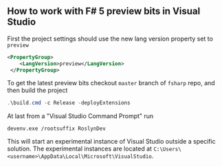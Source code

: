 ## How to work with F# 5 preview bits in Visual Studio

First the project settings should use the new lang version property set to `preview`

```xml
<PropertyGroup>
    <LangVersion>preview</LangVersion>
 </PropertyGroup>
 ```

To get the latest preview bits checkout `master` branch of `fsharp` repo, and then
build the project

```powershell
.\build.cmd -c Release -deployExtensions
```

At last from a "Visual Studio Command Prompt" run

```
devenv.exe /rootsuffix RoslynDev
```

This will start an experimental instance of Visual Studio outside a specific solution. The experimental instances are located at `C:\Users\<username>\AppData\Local\Microsoft\VisualStudio`.
